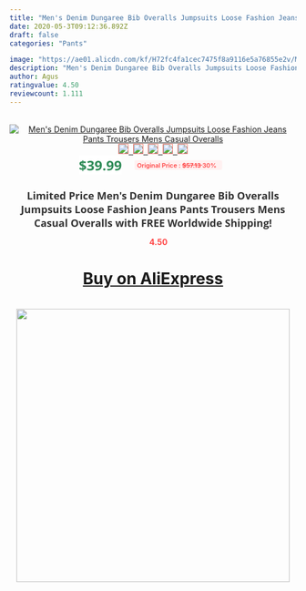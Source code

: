 ```yaml
---
title: "Men's Denim Dungaree Bib Overalls Jumpsuits Loose Fashion Jeans Pants Trousers Mens Casual Overalls"
date: 2020-05-3T09:12:36.892Z
draft: false
categories: "Pants"

image: "https://ae01.alicdn.com/kf/H72fc4fa1cec7475f8a9116e5a76855e2v/Men-s-Denim-Dungaree-Bib-Overalls-Jumpsuits-Loose-Fashion-Jeans-Pants-Trousers-Mens-Casual-Overalls.jpg"
description: "Men's Denim Dungaree Bib Overalls Jumpsuits Loose Fashion Jeans Pants Trousers Mens Casual Overalls"
author: Agus
ratingvalue: 4.50
reviewcount: 1.111
---
```

<br>
<div style="text-align: center;">
<a href="https://s.click.aliexpress.com/e/_A4WhD3" target="_blank" rel="nofollow noopener noreferrer"><img alt="Men's Denim Dungaree Bib Overalls Jumpsuits Loose Fashion Jeans Pants Trousers Mens Casual Overalls" class="magnifier-image" src="https://ae01.alicdn.com/kf/H72fc4fa1cec7475f8a9116e5a76855e2v/Men-s-Denim-Dungaree-Bib-Overalls-Jumpsuits-Loose-Fashion-Jeans-Pants-Trousers-Mens-Casual-Overalls.jpg_640x640.jpg">
<br>
<img style="border:1px solid salmon" src="https://ae01.alicdn.com/kf/H72fc4fa1cec7475f8a9116e5a76855e2v/Men-s-Denim-Dungaree-Bib-Overalls-Jumpsuits-Loose-Fashion-Jeans-Pants-Trousers-Mens-Casual-Overalls.jpg_120x120.jpg">&nbsp;&nbsp;<img style="border:1px solid salmon" src="https://ae01.alicdn.com/kf/H8d42832ce9fb44cba8345406b36862c8M/Men-s-Denim-Dungaree-Bib-Overalls-Jumpsuits-Loose-Fashion-Jeans-Pants-Trousers-Mens-Casual-Overalls.jpg_120x120.jpg">&nbsp;&nbsp;<img style="border:1px solid salmon" src="https://ae01.alicdn.com/kf/H4d2d18a066a74788b478a9be0fecd3ac6/Men-s-Denim-Dungaree-Bib-Overalls-Jumpsuits-Loose-Fashion-Jeans-Pants-Trousers-Mens-Casual-Overalls.jpg_120x120.jpg">&nbsp;&nbsp;<img style="border:1px solid salmon" src="https://ae01.alicdn.com/kf/H7dda5bcc768344f9879a1120f38d7835Q/Men-s-Denim-Dungaree-Bib-Overalls-Jumpsuits-Loose-Fashion-Jeans-Pants-Trousers-Mens-Casual-Overalls.jpg_120x120.jpg">&nbsp;&nbsp;<img style="border:1px solid salmon" src="https://ae01.alicdn.com/kf/H1d18f89f6ece4d8dae3fdb3baa5eab01A/Men-s-Denim-Dungaree-Bib-Overalls-Jumpsuits-Loose-Fashion-Jeans-Pants-Trousers-Mens-Casual-Overalls.jpg_120x120.jpg"></a></div><br0>
<div style="text-align: center;"><span style="background-color: white; border: 0px; box-sizing: border-box; color: seagreen; display: inline-block; font-family: &quot;open sans&quot; , &quot;arial&quot; , &quot;helvetica&quot; , sans-serif , &quot;heiti&quot;; font-size: 24px; font-stretch: inherit; font-weight: 700; line-height: inherit; margin: 0px 10px 0px 0px; padding: 0px; vertical-align: middle;">$39.99 </span>
<span style="background: rgb(255 , 241 , 241); border-radius: 3px; border: 0px; box-sizing: border-box; color: #ff4747; display: inline-block; font-family: inherit; font-size: 12px; font-stretch: inherit; font-style: inherit; font-variant: inherit; font-weight: 600; line-height: inherit; margin: 0px; padding: 2px 5px; transform: scale(0.9); vertical-align: middle;">Original Price : <b style="text-decoration: line-through;">$57.13 </b> 30%&nbsp;&nbsp;</span></div>
<h1 style="color: #333333; display: inline-block; font-family: &quot;open sans&quot; , &quot;arial&quot; , &quot;helvetica&quot; , sans-serif , &quot;heiti&quot;; font-size: 18px; font-stretch: inherit; font-weight: 700; text-align: center;">Limited Price Men's Denim Dungaree Bib Overalls Jumpsuits Loose Fashion Jeans Pants Trousers Mens Casual Overalls with FREE Worldwide Shipping!</h1>
<div style="color: #ff4747; text-align: center;">
<img src="https://4.bp.blogspot.com/-M0ZcTcb-5uY/XleCXlxnR4I/AAAAAAAAAEc/OrjgMkXV1oMQFaCRZj5HQwOCBcu3w1FegCPcBGAYYCw/s1600/star.png" style="height: 15px;">&nbsp;<b>4.50</b></div>
<div class="button_cont" align="center"><a class="buynow_a" href="https://s.click.aliexpress.com/e/_A4WhD3" target="_blank" rel="nofollow noopener noreferrer"><H1>Buy on AliExpress</H1></a></div><br>
<div class="separator" style="clear: both; text-align: center;">
<img src="https://lh3.googleusercontent.com/-pTy5HemUv9M/XlePHvY0dAI/AAAAAAAAAE4/0nX5iRUoIWY8eMW9Dpxeirr157OZliDIgCLcBGAsYHQ/s1600/badge.gif" width="480">
</div>
